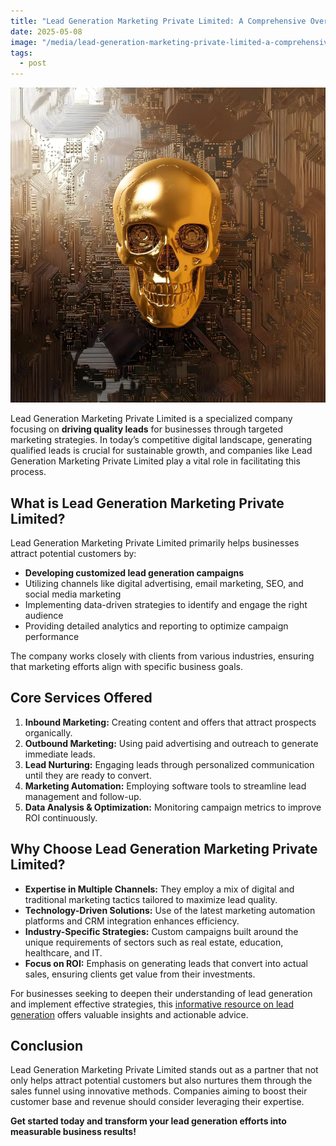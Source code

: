 ```yaml
---
title: "Lead Generation Marketing Private Limited: A Comprehensive Overview"
date: 2025-05-08
image: "/media/lead-generation-marketing-private-limited-a-comprehensive-overview.webp"
tags:
  - post
---
```


![Lead Generation Marketing Private Limited: A Comprehensive Overview](/media/lead-generation-marketing-private-limited-a-comprehensive-overview.webp)

Lead Generation Marketing Private Limited is a specialized company focusing on **driving quality leads** for businesses through targeted marketing strategies. In today’s competitive digital landscape, generating qualified leads is crucial for sustainable growth, and companies like Lead Generation Marketing Private Limited play a vital role in facilitating this process.

## What is Lead Generation Marketing Private Limited?

Lead Generation Marketing Private Limited primarily helps businesses attract potential customers by:

- **Developing customized lead generation campaigns**
- Utilizing channels like digital advertising, email marketing, SEO, and social media marketing
- Implementing data-driven strategies to identify and engage the right audience
- Providing detailed analytics and reporting to optimize campaign performance

The company works closely with clients from various industries, ensuring that marketing efforts align with specific business goals.

## Core Services Offered

1. **Inbound Marketing:** Creating content and offers that attract prospects organically.
2. **Outbound Marketing:** Using paid advertising and outreach to generate immediate leads.
3. **Lead Nurturing:** Engaging leads through personalized communication until they are ready to convert.
4. **Marketing Automation:** Employing software tools to streamline lead management and follow-up.
5. **Data Analysis & Optimization:** Monitoring campaign metrics to improve ROI continuously.

## Why Choose Lead Generation Marketing Private Limited?

- **Expertise in Multiple Channels:** They employ a mix of digital and traditional marketing tactics tailored to maximize lead quality.
- **Technology-Driven Solutions:** Use of the latest marketing automation platforms and CRM integration enhances efficiency.
- **Industry-Specific Strategies:** Custom campaigns built around the unique requirements of sectors such as real estate, education, healthcare, and IT.
- **Focus on ROI:** Emphasis on generating leads that convert into actual sales, ensuring clients get value from their investments.

For businesses seeking to deepen their understanding of lead generation and implement effective strategies, this [informative resource on lead generation](https://leadcraftr.com/posts/lead-generation/) offers valuable insights and actionable advice.

## Conclusion

Lead Generation Marketing Private Limited stands out as a partner that not only helps attract potential customers but also nurtures them through the sales funnel using innovative methods. Companies aiming to boost their customer base and revenue should consider leveraging their expertise.

**Get started today and transform your lead generation efforts into measurable business results!**
